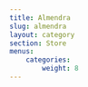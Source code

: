 ```yaml
---
title: Almendra
slug: almendra
layout: category
section: Store
menus:
    categories:
        weight: 8
---
```

